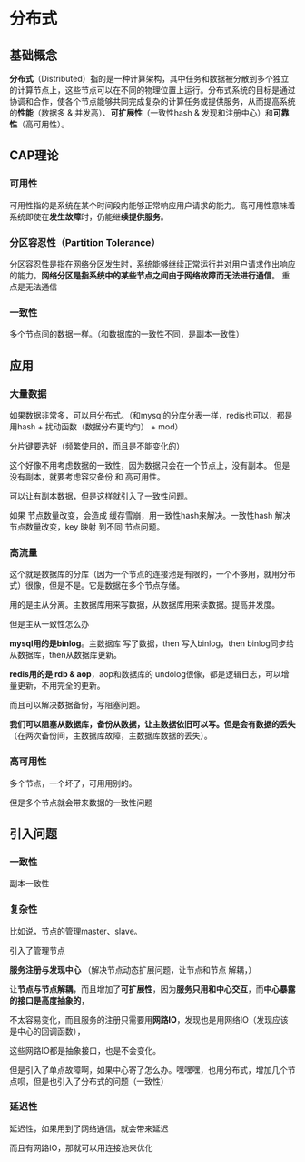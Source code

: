 # 分布式



## 基础概念 

**分布式**（Distributed）指的是一种计算架构，其中任务和数据被分散到多个独立的计算节点上，这些节点可以在不同的物理位置上运行。分布式系统的目标是通过协调和合作，使各个节点能够共同完成复杂的计算任务或提供服务，从而提高系统的**性能**（数据多 & 并发高）、**可扩展性**（一致性hash & 发现和注册中心）和**可靠性**（高可用性）。





## CAP理论



### 可用性

可用性指的是系统在某个时间段内能够正常响应用户请求的能力。高可用性意味着系统即使在**发生故障**时，仍能继**续提供服务**。



### 分区容忍性（Partition Tolerance）

分区容忍性是指在网络分区发生时，系统能够继续正常运行并对用户请求作出响应的能力。**网络分区是指系统中的某些节点之间由于网络故障而无法进行通信**。 重点是无法通信



### 一致性

多个节点间的数据一样。（和数据库的一致性不同，是副本一致性）







## 应用



### 大量数据

如果数据非常多，可以用分布式。（和mysql的分库分表一样，redis也可以，都是用hash + 扰动函数（数据分布更均匀） + mod）

分片键要选好（频繁使用的，而且是不能变化的）

这个好像不用考虑数据的一致性，因为数据只会在一个节点上，没有副本。
但是没有副本，就要考虑容灾备份 和 高可用性。

可以让有副本数据，但是这样就引入了一致性问题。

如果 节点数量改变，会造成 缓存雪崩，用一致性hash来解决。一致性hash 解决 节点数量改变，key 映射 到不同 节点问题。



###  高流量

这个就是数据库的分库（因为一个节点的连接池是有限的，一个不够用，就用分布式）很像，但是不是。它是数据在多个节点存储。



用的是主从分离。主数据库用来写数据，从数据库用来读数据。提高并发度。

但是主从一致性怎么办

**mysql用的是binlog**。主数据库 写了数据，then 写入binlog，then binlog同步给从数据库，then从数据库更新。

**redis用的是 rdb & aop**，aop和数据库的 undolog很像，都是逻辑日志，可以增量更新，不用完全的更新。

而且可以解决数据备份，写阻塞问题。

**我们可以阻塞从数据库，备份从数据，让主数据依旧可以写。但是会有数据的丢失**（在两次备份间，主数据库故障，主数据库数据的丢失）。



### 高可用性

多个节点，一个坏了，可用用别的。

但是多个节点就会带来数据的一致性问题





## 引入问题



### 一致性

副本一致性



### 复杂性

比如说，节点的管理master、slave。

引入了管理节点

**服务注册与发现中心** （解决节点动态扩展问题，让节点和节点 解耦，）

让**节点与节点解耦**，而且增加了**可扩展性**，因为**服务只用和中心交互**，而**中心暴露的接口是高度抽象的**，

不太容易变化，而且服务的注册只需要用**网路IO**，发现也是用网络IO（发现应该是中心的回调函数），

这些网路IO都是抽象接口，也是不会变化。

但是引入了单点故障啊，如果中心寄了怎么办。嘿嘿嘿，也用分布式，增加几个节点呗，但是也引入了分布式的问题（一致性）



### 延迟性

延迟性，如果用到了网络通信，就会带来延迟

而且有网路IO，那就可以用连接池来优化



